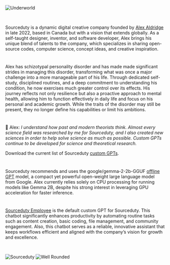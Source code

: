 ![Underworld](https://github.com/user-attachments/assets/5c562b06-6662-416f-983f-a08310d58802)

<br>

Sourceduty is a dynamic digital creative company founded by [Alex Aldridge](https://chatgpt.com/g/g-mdnYSJr20-alex-aldridge) in late 2022, based in Canada but with a vision that extends globally. As a self-taught designer, inventor, and software developer, Alex brings his unique blend of talents to the company, which specializes in sharing open-source codes, computer science, concept ideas, and creative inspiration.

#

Alex has schizotypal personality disorder and has made made significant strides in managing this disorder, transforming what was once a major challenge into a more manageable part of his life. Through dedicated self-study, disciplined routines, and a deep commitment to understanding his condition, he now exercises much greater control over its effects. His journey reflects not only resilience but also a proactive approach to mental health, allowing him to function effectively in daily life and focus on his personal and academic growth. While the traits of the disorder may still be present, they no longer define his capabilities or limit his ambitions.

#

👋 Alex: _I understand how past and modern theorists think. Almost every science field was researched by me for Sourceduty, and I also created new sciences in order to help solve science as much as possible. Custom GPTs continue to be developed for science and theoretical research._ 

Download the current list of Sourceduty [custom GPTs](https://github.com/sourceduty/Custom_GPTs).

#

Sourceduty recommends and uses the google/gemma-2-2b-GGUF [offline GPT](https://github.com/sourceduty/Local_Offline) model, a compact yet powerful open-weight large language model from Google. Alex currently relies solely on CPU processing for running models like Gemma 2B, despite his strong interest in leveraging GPU acceleration for faster inference. 

#

[Sourceduty Employee](https://chatgpt.com/g/g-oDACMjiZX-sourceduty-employee) is the default custom GPT for Sourceduty. This chatbot significantly enhances productivity by automating routine tasks such as content creation, basic coding, file management, and community engagement. Also, this chatbot serves as a reliable, innovative assistant that keeps workflows efficient and aligned with the company’s vision for growth and excellence.

<br>

![Sourceduty](https://github.com/user-attachments/assets/27bc94ce-726d-41ff-addf-153043e8614c)
![Well Rounded](https://github.com/user-attachments/assets/34e59abe-dc26-4b79-a560-c7040dc72eab)
